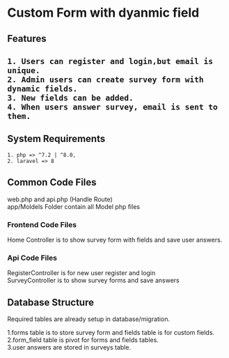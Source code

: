<h1>Custom Form with dyanmic field</h1>

<h2>Features<h2>
    
    1. Users can register and login,but email is unique.
    2. Admin users can create survey form with dynamic fields.
    3. New fields can be added.
    4. When users answer survey, email is sent to them.
    
<h2>System Requirements</h2>
    
    1. php => ^7.2 | ^8.0,
    2. laravel => 8
    
<h2> Common Code Files</h2>

web.php and api.php (Handle Route)<br>
app/Moldels Folder contain all Model php files
    
<h3>Frontend Code Files</h3>

Home Controller is to show survey form with fields and save user answers. 

<h3>Api Code Files</h3>

RegisterController is for new user register and login <br>
SurveyController is to show survey forms and save answers

<h2>Database Structure</h2>
    
   Required tables are already setup in database/migration.
    
  1.forms table is to store survey form and fields table is for custom fields.<br>
  2.form_field table is pivot for forms and fields tables.<br>
  3.user answers are stored in surveys table.
    
